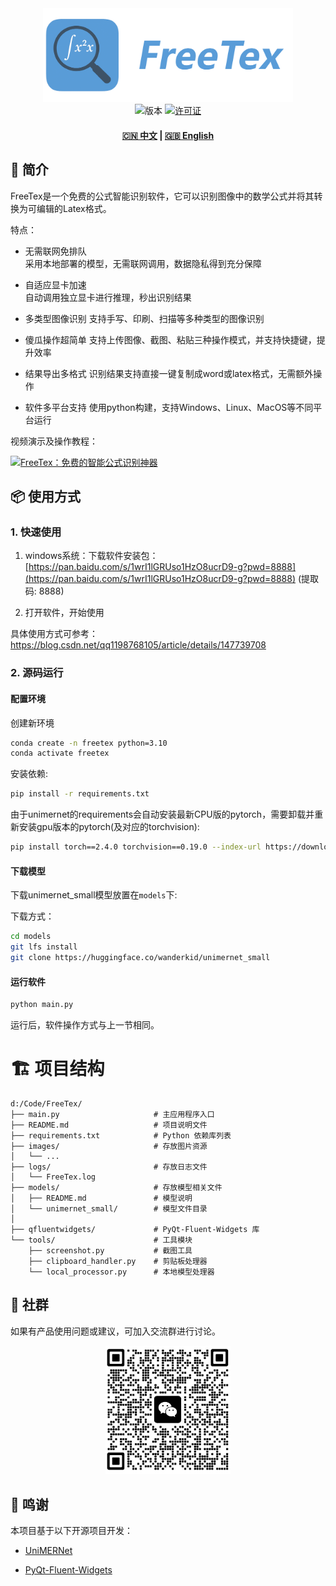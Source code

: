 <div align="center">
  <img src="images/logo.png" width="400" alt="FreeTex">
</div>

<div align="center">
  <img src="https://img.shields.io/badge/版本-0.1.0-blue" alt="版本">
  <a href="LICENSE"><img src="https://img.shields.io/badge/许可证-AGPL3.0-green" alt="许可证"></a>
  <h4>
    <a href="README.md">🇨🇳 中文</a>
    <span> | </span>
    <a href="README_EN.md">🇬🇧 English</a>
  </h4>
</div>

## 🌟 简介

FreeTex是一个免费的公式智能识别软件，它可以识别图像中的数学公式并将其转换为可编辑的Latex格式。

特点：

- 无需联网免排队  
  采用本地部署的模型，无需联网调用，数据隐私得到充分保障

- 自适应显卡加速    
  自动调用独立显卡进行推理，秒出识别结果

- 多类型图像识别
  支持手写、印刷、扫描等多种类型的图像识别

- 傻瓜操作超简单
  支持上传图像、截图、粘贴三种操作模式，并支持快捷键，提升效率

- 结果导出多格式
  识别结果支持直接一键复制成word或latex格式，无需额外操作

- 软件多平台支持
  使用python构建，支持Windows、Linux、MacOS等不同平台运行

视频演示及操作教程：

[![FreeTex：免费的智能公式识别神器](https://i0.hdslb.com/bfs/archive/54175a1a4552c6236d05188bb63ff9ff26ccea54.jpg@672w_378h_1c.avif)](https://www.bilibili.com/video/BV1zPV2zVEMG)

## 📦 使用方式

### 1. 快速使用

1. windows系统：下载软件安装包：[https://pan.baidu.com/s/1wrI1lGRUso1HzO8ucrD9-g?pwd=8888](https://pan.baidu.com/s/1wrI1lGRUso1HzO8ucrD9-g?pwd=8888) (提取码: 8888) 

2. 打开软件，开始使用

具体使用方式可参考：https://blog.csdn.net/qq1198768105/article/details/147739708

### 2. 源码运行

#### 配置环境

创建新环境
```bash
conda create -n freetex python=3.10
conda activate freetex
```

安装依赖:
```bash
pip install -r requirements.txt
```

由于unimernet的requirements会自动安装最新CPU版的pytorch，需要卸载并重新安装gpu版本的pytorch(及对应的torchvision):
```bash
pip install torch==2.4.0 torchvision==0.19.0 --index-url https://download.pytorch.org/whl/cu118
```

#### 下载模型

下载unimernet_small模型放置在`models`下:

下载方式：
```bash
cd models
git lfs install
git clone https://huggingface.co/wanderkid/unimernet_small
```

#### 运行软件

```bash
python main.py
```

运行后，软件操作方式与上一节相同。

# 🏗️ 项目结构

```
d:/Code/FreeTex/
├── main.py                     # 主应用程序入口
├── README.md                   # 项目说明文件
├── requirements.txt            # Python 依赖库列表
├── images/                     # 存放图片资源
│   └── ...
├── logs/                       # 存放日志文件
│   └── FreeTex.log
├── models/                     # 存放模型相关文件
│   ├── README.md               # 模型说明
│   └── unimernet_small/        # 模型文件目录 
│       
├── qfluentwidgets/             # PyQt-Fluent-Widgets 库
└── tools/                      # 工具模块
    ├── screenshot.py           # 截图工具
    ├── clipboard_handler.py    # 剪贴板处理器
    └── local_processor.py      # 本地模型处理器
```

## 📄 社群
如果有产品使用问题或建议，可加入交流群进行讨论。

<div align="center">
  <img src="docs/images/group.jpg" width="200" alt="交流群二维码">
</div>

## 🚀 鸣谢

本项目基于以下开源项目开发：

- [UniMERNet](https://github.com/opendatalab/UniMERNet)

- [PyQt-Fluent-Widgets](https://github.com/zhiyiYo/PyQt-Fluent-Widgets)
